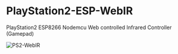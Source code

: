 # PlayStation2-ESP-WebIR
PlayStation2 ESP8266 Nodemcu Web controlled Infrared Controller (Gamepad)


![PS2-WebIR](https://user-images.githubusercontent.com/62475996/175104483-cddb0350-ea0a-4a19-89be-7a09b82907d4.png)
